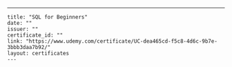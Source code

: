 ---
    title: "SQL for Beginners"
    date: ""
    issuer: ""
    certificate_id: ""
    link: "https://www.udemy.com/certificate/UC-dea465cd-f5c8-4d6c-9b7e-3bbb3daa7b92/"
    layout: certificates
    ---
    